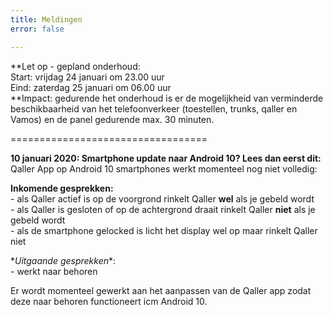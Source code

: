 ```yaml
---
title: Meldingen
error: false

---
```

**Let op - gepland onderhoud:   
Start: vrijdag 24 januari om 23.00 uur   
Eind: zaterdag 25 januari om 06.00 uur  
**Impact: gedurende het onderhoud is er de mogelijkheid van verminderde beschikbaarheid van het telefoonverkeer (toestellen, trunks, qaller en Vamos) en de panel gedurende max. 30 minuten. 

==================================

**10 januari 2020: Smartphone update naar Android 10? Lees dan eerst dit:**  
Qaller App op Android 10 smartphones werkt momenteel nog niet volledig:

**Inkomende gesprekken:**  
\- als Qaller actief is op de voorgrond rinkelt Qaller **wel** als je gebeld wordt  
\- als Qaller is gesloten of op de achtergrond draait rinkelt Qaller **niet** als je gebeld wordt  
\- als de smartphone gelocked is licht het display wel op maar rinkelt Qaller niet

\**Uitgaande gesprekken**:  
\- werkt naar behoren

Er wordt momenteel gewerkt aan het aanpassen van de Qaller app zodat deze naar behoren functioneert icm Android 10.